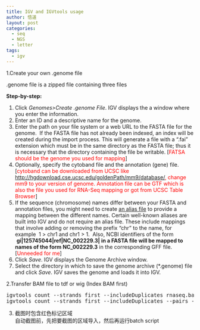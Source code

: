 ```yaml
---
title: IGV and IGVtools usage
author: 悟道
layout: post
categories:
  - seq
  - NGS
  - letter
tags:
  - igv
---
```


1.Create your own .genome file

.genome file is a zipped file containing three files

**Step-by-step:**

1.  Click *Genomes>Create .genome File*. IGV displays the a window where you enter the information.
2.  Enter an ID and a descriptive name for the genome.
3.  Enter the path on your file system or a web URL to the FASTA file for the genome.  If the FASTA file has not already been indexed, an index will be created during the import process. This will generate a file with a &#8220;.fai&#8221; extension which must be in the same directory as the FASTA file; thus it is necessary that the directory containing the file be writable. [<span style="color: #ff0000;">FATSA should be the genome you used for mapping</span>]
4.  Optionally, specify the cytoband file and the annotation (gene) file. [<span style="color: #ff0000;">cytoband can be downloaded from UCSC like http://hgdownload.cse.ucsc.edu/goldenPath/mm9/database/, change mm9 to your version of genome. Annotation file can be GTF which is also the file you used for RNA-Seq mapping or got from UCSC Table Browser</span>]
5.  If the sequence (chromosome) names differ between your FASTA and annotation files, you might need to create [an alias file][1] to provide a mapping between the different names. Certain well-known aliases are built into IGV and do not require an alias file. These include mappings that involve adding or removing the prefix &#8220;chr&#8221; to the name, for example  1 > chr1 and chr1 > 1.  Also, NCBI identifiers of the form  **gi|125745044|ref|NC_002229.3| **in a FASTA file will be mapped to names of the form** NC_002229.3** in the corresponding GFF file.  [<span style="color: #ff0000;">Unneeded for me</span>]
6.  Click *Save*. IGV displays the Genome Archive window.
7.  Select the directory in which to save the genome archive (*.genome) file and click *Save*. IGV saves the genome and loads it into IGV.

2.Transfer BAM file to tdf or wig (Index BAM first)

<pre class="brush: bash; title: ; notranslate" title="">igvtools count --strands first --includeDuplicates rnaseq.bam rnaseq.tdf,rnaseq.wig mm9
igvtools count --strands first --includeDuplicates --pairs -w 1 rnaseq.bam rnaseq.tdf,rnaseq.wig mm9
</pre>

3. 截图时包含红色标记区域  
自动截图前，先把要截图的区域导入，然后再运行batch script

 [1]: http://www.broadinstitute.org/software/igv/LoadData/#aliasfile
